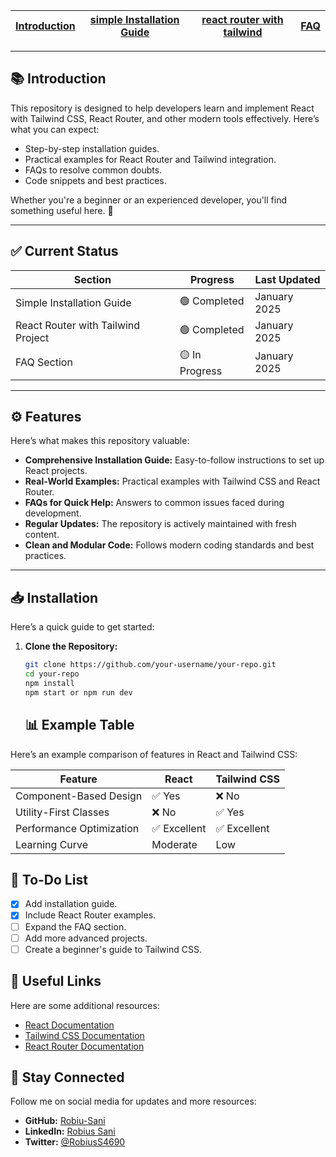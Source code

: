 | [Introduction](./README.md) | [simple Installation Guide](./simple-react.md) | [react router with tailwind](./router-dom-project.md) | [FAQ](./faq.md) |
|-----------------------------|------------------------------------------------|-------------------------------------------------------|-----------------|


---

## 📚 Introduction

This repository is designed to help developers learn and implement React with Tailwind CSS, React Router, and other modern tools effectively. Here’s what you can expect:

- Step-by-step installation guides.
- Practical examples for React Router and Tailwind integration.
- FAQs to resolve common doubts.
- Code snippets and best practices.

Whether you're a beginner or an experienced developer, you'll find something useful here. 🚀

---

## ✅ Current Status

| **Section**                       | **Progress**  | **Last Updated**   |
|------------------------------------|---------------|--------------------|
| Simple Installation Guide          | 🟢 Completed   | January 2025       |
| React Router with Tailwind Project | 🟢 Completed   | January 2025       |
| FAQ Section                        | 🟡 In Progress | January 2025       |

---

## ⚙️ Features

Here’s what makes this repository valuable:

- **Comprehensive Installation Guide:** Easy-to-follow instructions to set up React projects.
- **Real-World Examples:** Practical examples with Tailwind CSS and React Router.
- **FAQs for Quick Help:** Answers to common issues faced during development.
- **Regular Updates:** The repository is actively maintained with fresh content.
- **Clean and Modular Code:** Follows modern coding standards and best practices.

---

## 📥 Installation

Here’s a quick guide to get started:

1. **Clone the Repository:**
   ```bash
   git clone https://github.com/your-username/your-repo.git
   cd your-repo
   npm install
   npm start or npm run dev
   ```

   ## 📊 Example Table

Here’s an example comparison of features in React and Tailwind CSS:

| Feature                 | React                     | Tailwind CSS             |
|-------------------------|---------------------------|--------------------------|
| Component-Based Design  | ✅ Yes                   | ❌ No                   |
| Utility-First Classes   | ❌ No                    | ✅ Yes                  |
| Performance Optimization| ✅ Excellent             | ✅ Excellent            |
| Learning Curve          | Moderate                 | Low                     |

## 📝 To-Do List

- [x] Add installation guide.
- [x] Include React Router examples.
- [ ] Expand the FAQ section.
- [ ] Add more advanced projects.
- [ ] Create a beginner's guide to Tailwind CSS.

## 🔗 Useful Links

Here are some additional resources:

- [React Documentation](https://reactjs.org/docs/getting-started.html)
- [Tailwind CSS Documentation](https://tailwindcss.com/docs/installation/using-vite)
- [React Router Documentation](https://reactrouter.com/en/main)

## 🌟 Stay Connected

Follow me on social media for updates and more resources:

- **GitHub:** [Robiu-Sani](https://github.com/Robiu-Sani)
- **LinkedIn:** [Robius Sani](https://www.linkedin.com/in/robius-sani/)
- **Twitter:** [@RobiusS4690](https://x.com/RobiusS4690)



